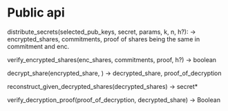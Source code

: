 # Public api

distribute_secrets(selected_pub_keys, secret, params, k, n, h?): -> encrypted_shares, commitments, proof of shares being the same in commitment and enc.

verify_encrypted_shares(enc_shares, commitments, proof, h?) -> boolean

decrypt_share(encrypted_share, <internal priv key>) -> decrypted_share, proof_of_decryption

reconstruct_given_decrypted_shares(decrypted_shares) -> secret*

verify_decryption_proof(proof_of_decryption, decrypted_share) -> Boolean